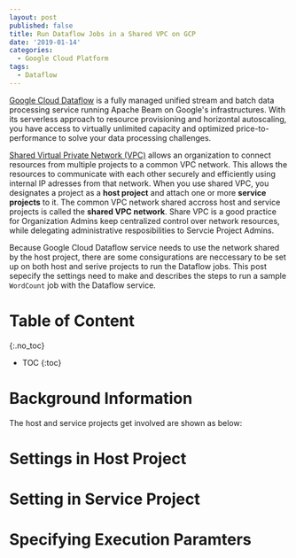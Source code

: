 ```yaml
---
layout: post
published: false
title: Run Dataflow Jobs in a Shared VPC on GCP
date: '2019-01-14'
categories:
  - Google Cloud Platform
tags:
  - Dataflow
---
```


[Google Cloud Dataflow](https://cloud.google.com/dataflow/#benefits) is a fully managed unified stream and batch data processing service running Apache Beam on Google's infrastructures. With its serverless approach to resource provisioning and horizontal autoscaling, you have access to virtually unlimited capacity and optimized price-to-performance to solve your data processing challenges.
<!--more-->

[Shared Virtual Private Network (VPC)](https://cloud.google.com/vpc/docs/shared-vpc) allows an organization to connect resources from multiple projects to a common VPC network. This allows the resources to communicate with each other securely and efficiently using internal IP adresses from that network. When you use shared VPC, you designates a project as a **host project** and attach one or more **service projects** to it. The common VPC network shared accross host and service projects is called the **shared VPC network**. Share VPC is a good practice for Organization Admins keep centralized control over network resources, while delegating administrative resposibilities to Servcie Project Admins.

Because Google Cloud Dataflow service needs to use the network shared by the host project, there are some consigurations are neccessary to be set up on both host and serive projects to run the Dataflow jobs. This post sepecify the settings need to make and describes the steps to run a sample `WordCount` job with the Dataflow service.


# Table of Content

{:.no_toc}

* TOC
{:toc}

# Background Information
The host and service projects get involved are shown as below:



# Settings in Host Project



# Setting in Service Project




# Specifying Execution Paramters
